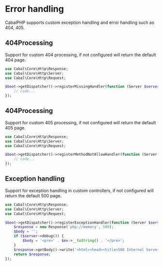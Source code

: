 # Error handling
CabalPHP supports custom exception handling and error handling such as 404, 405.


## 404Processing
Support for custom 404 processing, if not configured will return the default 404 page.

```php
use Cabal\Core\Http\Response;
use Cabal\Core\Http\Server;
use Cabal\Core\Http\Request;

$boot->getDispatcher()->registerMissingHandler(function (Server $server, Request $request, $vars) {
    // code...
});

```
## 404Processing
Support for custom 405 processing, if not configured will return the default 405 page.

```php
use Cabal\Core\Http\Response;
use Cabal\Core\Http\Server;
use Cabal\Core\Http\Request;

$boot->getDispatcher()->registerMethodNotAllowHandler(function (Server $server, Request $request, $vars) {
    // code...
});

```

## Exception handling
Support for exception handling in custom controllers, if not configured will return the default 500 page.

```php
use Cabal\Core\Http\Response;
use Cabal\Core\Http\Server;
use Cabal\Core\Http\Request;

$boot->getDispatcher()->registerExceptionHandler(function (Server $server, \Exception $ex, $chain, Request $request, $vars) {
    $response = new Response('php://memory', 500);
    $body = '';
    if ($server->debug()) {
        $body = '<pre>' . $ex->__toString() . '</pre>';
    }
    $response->getBody()->write('<html><head><title>500 Internal Server Error</title></head><body bgcolor="white"><h1>500 Internal Server Error</h1>' . $body . '</body></html>');
    return $response;
});

```